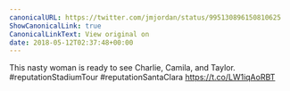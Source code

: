```yaml
---
canonicalURL: https://twitter.com/jmjordan/status/995130896150810625
ShowCanonicalLink: true
CanonicalLinkText: View original on
date: 2018-05-12T02:37:48+00:00
---
```

This nasty woman is ready to see Charlie, Camila, and Taylor.  #reputationStadiumTour #reputationSantaClara https://t.co/LW1iqAoRBT